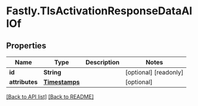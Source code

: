 # Fastly.TlsActivationResponseDataAllOf

## Properties

Name | Type | Description | Notes
------------ | ------------- | ------------- | -------------
**id** | **String** |  | [optional] [readonly] 
**attributes** | [**Timestamps**](Timestamps.md) |  | [optional] 


[[Back to API list]](../../README.md#endpoints) [[Back to README]](../../README.md)
